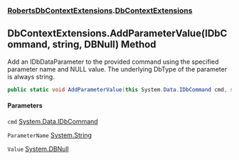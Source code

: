### [RobertsDbContextExtensions](RobertsDbContextExtensions 'RobertsDbContextExtensions').[DbContextExtensions](DbContextExtensions 'RobertsDbContextExtensions.DbContextExtensions')
## DbContextExtensions.AddParameterValue(IDbCommand, string, DBNull) Method
Add an IDbDataParameter to the provided command using the specified  
parameter name and NULL value. The underlying DbType of the parameter  
is always string.  
```csharp
public static void AddParameterValue(this System.Data.IDbCommand cmd, string ParameterName, System.DBNull Value);
```
#### Parameters
<a name='RobertsDbContextExtensions_DbContextExtensions_AddParameterValue(System_Data_IDbCommand_string_System_DBNull)_cmd'></a>
`cmd` [System.Data.IDbCommand](https://docs.microsoft.com/en-us/dotnet/api/System.Data.IDbCommand 'System.Data.IDbCommand')  
  
<a name='RobertsDbContextExtensions_DbContextExtensions_AddParameterValue(System_Data_IDbCommand_string_System_DBNull)_ParameterName'></a>
`ParameterName` [System.String](https://docs.microsoft.com/en-us/dotnet/api/System.String 'System.String')  
  
<a name='RobertsDbContextExtensions_DbContextExtensions_AddParameterValue(System_Data_IDbCommand_string_System_DBNull)_Value'></a>
`Value` [System.DBNull](https://docs.microsoft.com/en-us/dotnet/api/System.DBNull 'System.DBNull')  
  
